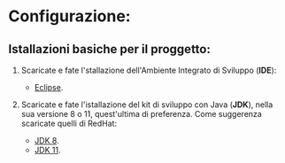 # Configurazione:

## Istallazioni basiche per il proggetto:
1. Scaricate e fate l'stallazione dell'Ambiente Integrato di Sviluppo (**IDE**):
    - [Eclipse](https://www.eclipse.org/downloads/).

2. Scaricate e fate l'istallazione del kit di sviluppo con Java (**JDK**), nella sua versione 8 o 11, quest'ultima  di preferenza. Come suggerenza scaricate quelli di RedHat:
    - [JDK 8](https://developers.redhat.com/products/openjdk/download).
    - [JDK 11](https://developers.redhat.com/products/openjdk/download).
